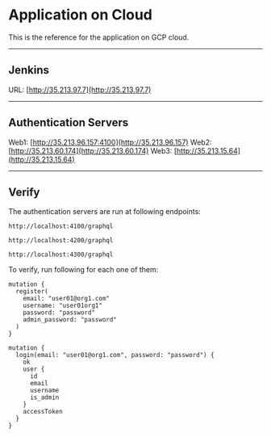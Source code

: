 
# Application on Cloud

This is the reference for the application on GCP cloud.

***

## Jenkins

URL: [http://35.213.97.7](http://35.213.97.7)

***

## Authentication Servers

Web1: [http://35.213.96.157:4100](http://35.213.96.157)
Web2: [http://35.213.60.174](http://35.213.60.174)
Web3: [http://35.213.15.64](http://35.213.15.64)


***

## Verify

The authentication servers are run at following endpoints:

```shell script
http://localhost:4100/graphql
```

```shell script
http://localhost:4200/graphql
```

```shell script
http://localhost:4300/graphql
```

To verify, run following for each one of them:

```shell script
mutation {
  register(
    email: "user01@org1.com"
    username: "user01org1"
    password: "password"
    admin_password: "password"
  )
}
```

```shell script
mutation {
  login(email: "user01@org1.com", password: "password") {
    ok
    user {
      id
      email
      username
      is_admin
    }
    accessToken
  }
}
```

